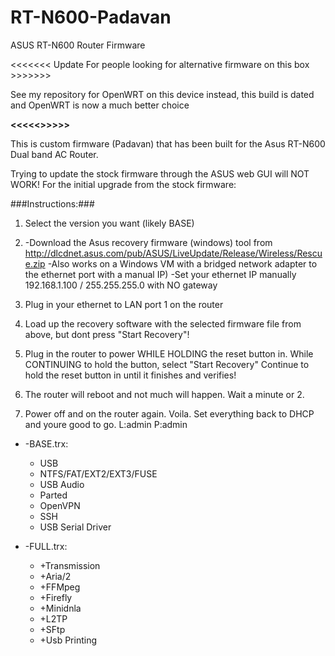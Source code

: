 # RT-N600-Padavan
ASUS RT-N600 Router Firmware


<<<<<<< Update For people looking for alternative firmware on this box >>>>>>>

See my repository for OpenWRT on this device instead, this build is dated and OpenWRT is now a much better choice

****<<<<<>>>>>****

This is custom firmware (Padavan) that has been built for the Asus RT-N600 Dual band AC Router.

Trying to update the stock firmware through the ASUS web GUI will NOT WORK!
For the initial upgrade from the stock firmware:


###Instructions:###
1) Select the version you want (likely BASE)
2) -Download the Asus recovery firmware (windows) tool from http://dlcdnet.asus.com/pub/ASUS/LiveUpdate/Release/Wireless/Rescue.zip
   -Also works on a Windows VM with a bridged network adapter to the ethernet port with a manual IP)
   -Set your ethernet IP manually 192.168.1.100 / 255.255.255.0 with NO gateway
   
4) Plug in your ethernet to LAN port 1 on the router

5) Load up the recovery software with the selected firmware file from above, but dont press "Start Recovery"!

6) Plug in the router to power WHILE HOLDING the reset button in. While CONTINUING to hold the button, select "Start Recovery"
   Continue to hold the reset button in until it finishes and verifies!
   
7) The router will reboot and not much will happen. Wait a minute or 2. 

8) Power off and on the router again. Voila. Set everything back to DHCP and youre good to go. L:admin P:admin

 
* -BASE.trx:

  * USB
  * NTFS/FAT/EXT2/EXT3/FUSE
  * USB Audio
  * Parted
  * OpenVPN
  * SSH
  * USB Serial Driver
  
  
* -FULL.trx:

  * +Transmission
  * +Aria/2
  * +FFMpeg
  * +Firefly
  * +Minidnla
  * +L2TP
  * +SFtp
  * +Usb Printing
  

  
